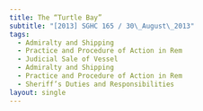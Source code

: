 ```yaml
---
title: The “Turtle Bay”
subtitle: "[2013] SGHC 165 / 30\_August\_2013"
tags:
  - Admiralty and Shipping
  - Practice and Procedure of Action in Rem
  - Judicial Sale of Vessel
  - Admiralty and Shipping
  - Practice and Procedure of Action in Rem
  - Sheriff’s Duties and Responsibilities
layout: single
---
```


